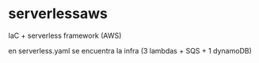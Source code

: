 # serverlessaws
IaC + serverless framework (AWS)

en serverless.yaml se encuentra la infra (3 lambdas + SQS + 1 dynamoDB)
